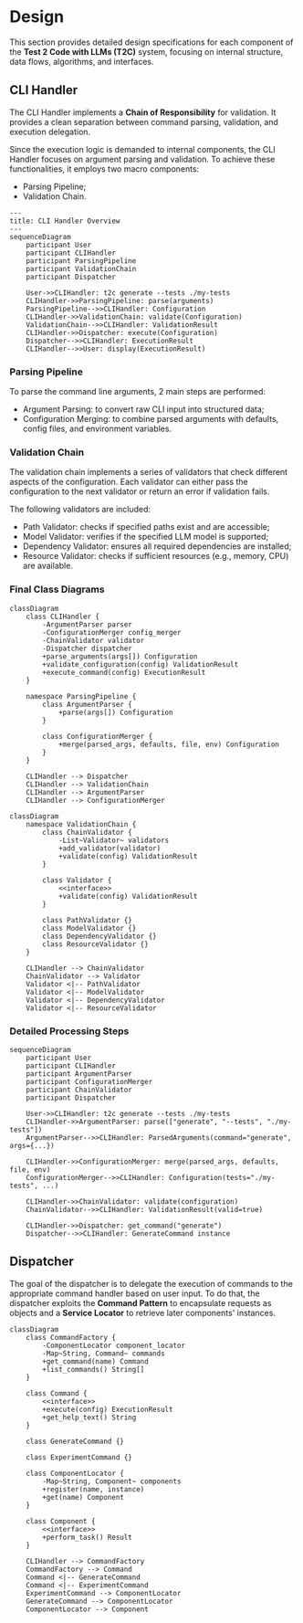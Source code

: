 # Design

This section provides detailed design specifications for each component of the **Test 2 Code with LLMs (T2C)** system, focusing on internal structure, data flows, algorithms, and interfaces.

## CLI Handler

The CLI Handler implements a **Chain of Responsibility** for validation. It provides a clean separation between command parsing, validation, and execution delegation.

Since the execution logic is demanded to internal components, the CLI Handler focuses on argument parsing and validation. To achieve these functionalities, it employs two macro components:

- Parsing Pipeline;
- Validation Chain.

```mermaid
---
title: CLI Handler Overview
---
sequenceDiagram
    participant User
    participant CLIHandler
    participant ParsingPipeline
    participant ValidationChain
    participant Dispatcher

    User->>CLIHandler: t2c generate --tests ./my-tests
    CLIHandler->>ParsingPipeline: parse(arguments)
    ParsingPipeline-->>CLIHandler: Configuration
    CLIHandler->>ValidationChain: validate(Configuration)
    ValidationChain-->>CLIHandler: ValidationResult
    CLIHandler->>Dispatcher: execute(Configuration)
    Dispatcher-->>CLIHandler: ExecutionResult
    CLIHandler-->>User: display(ExecutionResult)
```

### Parsing Pipeline

To parse the command line arguments, 2 main steps are performed:

- Argument Parsing: to convert raw CLI input into structured data;
- Configuration Merging: to combine parsed arguments with defaults, config files, and environment variables.

### Validation Chain

The validation chain implements a series of validators that check different aspects of the configuration. Each validator can either pass the configuration to the next validator or return an error if validation fails.

The following validators are included:

- Path Validator: checks if specified paths exist and are accessible;
- Model Validator: verifies if the specified LLM model is supported;
- Dependency Validator: ensures all required dependencies are installed;
- Resource Validator: checks if sufficient resources (e.g., memory, CPU) are available.

### Final Class Diagrams

```mermaid
classDiagram
    class CLIHandler {
        -ArgumentParser parser
        -ConfigurationMerger config_merger
        -ChainValidator validator
        -Dispatcher dispatcher
        +parse_arguments(args[]) Configuration
        +validate_configuration(config) ValidationResult
        +execute_command(config) ExecutionResult
    }
    
    namespace ParsingPipeline {
        class ArgumentParser {
            +parse(args[]) Configuration
        }

        class ConfigurationMerger {
            +merge(parsed_args, defaults, file, env) Configuration
        }
    }
    
    CLIHandler --> Dispatcher
    CLIHandler --> ValidationChain
    CLIHandler --> ArgumentParser
    CLIHandler --> ConfigurationMerger
```

```mermaid
classDiagram
    namespace ValidationChain {    
        class ChainValidator {
            -List~Validator~ validators
            +add_validator(validator)
            +validate(config) ValidationResult
        }

        class Validator {
            <<interface>>
            +validate(config) ValidationResult
        }

        class PathValidator {}
        class ModelValidator {}
        class DependencyValidator {}
        class ResourceValidator {}
    }
    
    CLIHandler --> ChainValidator
    ChainValidator --> Validator
    Validator <|-- PathValidator
    Validator <|-- ModelValidator
    Validator <|-- DependencyValidator
    Validator <|-- ResourceValidator
```

### Detailed Processing Steps

```mermaid
sequenceDiagram
    participant User
    participant CLIHandler
    participant ArgumentParser
    participant ConfigurationMerger
    participant ChainValidator
    participant Dispatcher

    User->>CLIHandler: t2c generate --tests ./my-tests
    CLIHandler->>ArgumentParser: parse(["generate", "--tests", "./my-tests"])
    ArgumentParser-->>CLIHandler: ParsedArguments(command="generate", args={...})
    
    CLIHandler->>ConfigurationMerger: merge(parsed_args, defaults, file, env)
    ConfigurationMerger-->>CLIHandler: Configuration(tests="./my-tests", ...)
    
    CLIHandler->>ChainValidator: validate(configuration)
    ChainValidator-->>CLIHandler: ValidationResult(valid=true)
    
    CLIHandler->>Dispatcher: get_command("generate")
    Dispatcher-->>CLIHandler: GenerateCommand instance
```

## Dispatcher

The goal of the dispatcher is to delegate the execution of commands to the appropriate command handler based on user input. To do that, the dispatcher exploits the **Command Pattern** to encapsulate requests as objects and a **Service Locator** to retrieve later components' instances.

```mermaid
classDiagram
    class CommandFactory {
        -ComponentLocator component_locator
        -Map~String, Command~ commands
        +get_command(name) Command
        +list_commands() String[]
    }
    
    class Command {
        <<interface>>
        +execute(config) ExecutionResult
        +get_help_text() String
    }
    
    class GenerateCommand {}
    
    class ExperimentCommand {}

    class ComponentLocator {
        -Map~String, Component~ components
        +register(name, instance)
        +get(name) Component
    }

    class Component {
        <<interface>>
        +perform_task() Result
    }

    CLIHandler --> CommandFactory
    CommandFactory --> Command
    Command <|-- GenerateCommand
    Command <|-- ExperimentCommand
    ExperimentCommand --> ComponentLocator
    GenerateCommand --> ComponentLocator
    ComponentLocator --> Component
```
